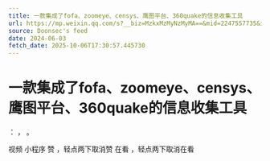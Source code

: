 ```yaml
---
title: 一款集成了fofa、zoomeye、censys、鹰图平台、360quake的信息收集工具
url: https://mp.weixin.qq.com/s?__biz=MzkxMzMyNzMyMA==&mid=2247557735&idx=1&sn=5609a8361adccbdd5f33050d43eddc34
source: Doonsec's feed
date: 2024-06-03
fetch_date: 2025-10-06T17:30:57.445730
---
```


# 一款集成了fofa、zoomeye、censys、鹰图平台、360quake的信息收集工具

：
，
。

视频
小程序
赞
，轻点两下取消赞
在看
，轻点两下取消在看